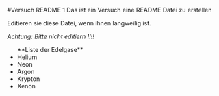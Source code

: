 #Versuch README 1
Das ist ein Versuch eine README  Datei zu erstellen

Editieren sie diese Datei, wenn ihnen langweilig ist.

*Achtung: Bitte nicht editiern !!!!*

<ul>
**Liste der Edelgase**
<li>Helium</li>
<li>Neon</li>
<li>Argon</li>
<li>Krypton</li>
<li>Xenon</li>
</ul>
  
